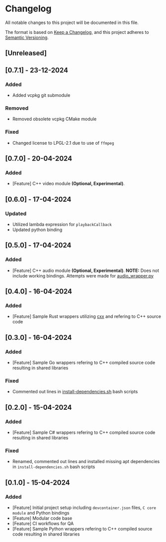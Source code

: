 # Changelog

All notable changes to this project will be documented in this file.

The format is based on [Keep a Changelog](https://keepachangelog.com/en/1.0.0/),
and this project adheres to [Semantic Versioning](https://semver.org/spec/v2.0.0.html).

## [Unreleased]

## [0.7.1] - 23-12-2024

### Added

- Added vcpkg git submodule

### Removed

- Removed obsolete vcpkg CMake module

### Fixed

- Changed license to LPGL-2.1 due to use of `ffmpeg`

## [0.7.0] - 20-04-2024

### Added

- [Feature] C++ video module **(Optional, Experimental)**.

## [0.6.0] - 17-04-2024

### Updated

- Utilized lambda expression for `playbackCallback`
- Updated python binding

## [0.5.0] - 17-04-2024

### Added

- [Feature] C++ audio module **(Optional, Experimental)**. **NOTE:** Does not include working bindings. Attempts were made for [audio_wrapper.py](./bindings/python/audio_wrapper.py)

## [0.4.0] - 16-04-2024

### Added

- [Feature] Sample Rust wrappers utilizing [cxx](https://crates.io/crates/cxx) and refering to C++ source code

## [0.3.0] - 16-04-2024

### Added

- [Feature] Sample Go wrappers refering to C++ compiled source code resulting in shared libraries

### Fixed 

- Commented out lines in [install-dependencies.sh](.devcontainer/go/scripts/install-dependencies.sh) bash scripts

## [0.2.0] - 15-04-2024

### Added

- [Feature] Sample C# wrappers refering to C++ compiled source code resulting in shared libraries

### Fixed 

- Renamed, commented out lines and installed missing apt dependencies in `install-dependencies.sh` bash scripts

## [0.1.0] - 15-04-2024

### Added

- [Feature] Initial project setup including `devcontainer.json` files, `C core module` and Python bindings
- [Feature] Modular code base
- [Feature] CI workflows for QA
- [Feature] Sample Python wrappers refering to C++ compiled source code   resulting in shared libraries 